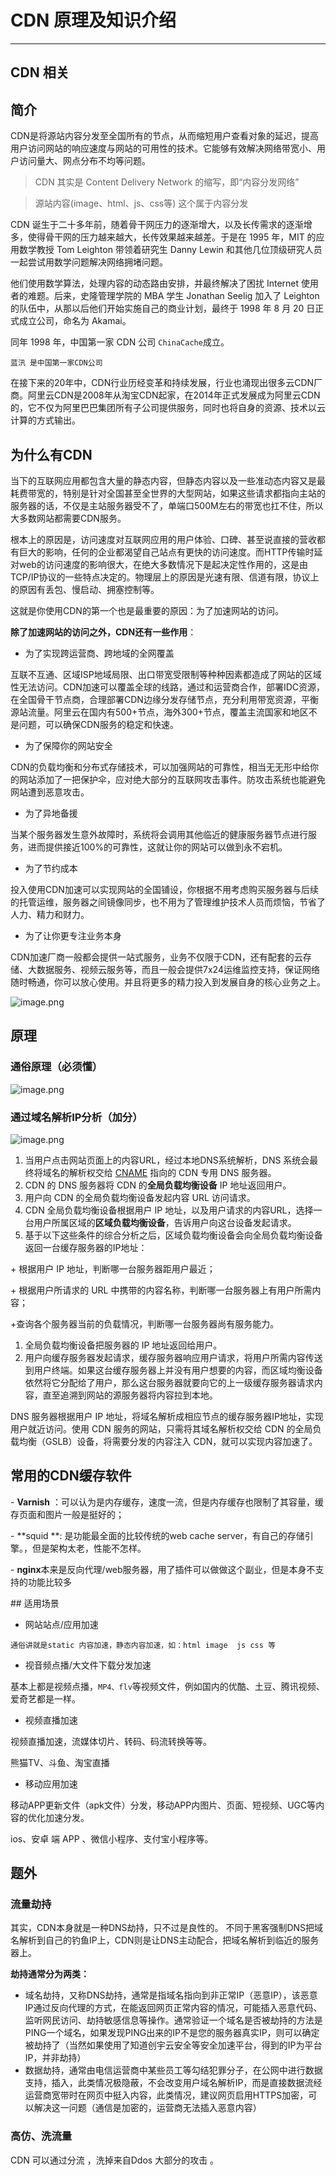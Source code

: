 # CDN 原理及知识介绍

------



## CDN 相关

## 简介

CDN是将源站内容分发至全国所有的节点，从而缩短用户查看对象的延迟，提高用户访问网站的响应速度与网站的可用性的技术。它能够有效解决网络带宽小、用户访问量大、网点分布不均等问题。

> CDN 其实是 Content Delivery Network 的缩写，即“内容分发网络”

> 源站内容(image、html、js、css等) 这个属于内容分发

CDN 诞生于二十多年前，随着骨干网压力的逐渐增大，以及长传需求的逐渐增多，使得骨干网的压力越来越大，长传效果越来越差。于是在 1995 年，MIT 的应用数学教授 Tom Leighton 带领着研究生 Danny Lewin 和其他几位顶级研究人员一起尝试用数学问题解决网络拥堵问题。

他们使用数学算法，处理内容的动态路由安排，并最终解决了困扰 Internet 使用者的难题。后来，史隆管理学院的 MBA 学生 Jonathan Seelig 加入了 Leighton 的队伍中，从那以后他们开始实施自己的商业计划，最终于 1998 年 8 月 20 日正式成立公司，命名为 Akamai。

同年 1998 年，中国第一家 CDN 公司 `ChinaCache`成立。

```
蓝汛 是中国第一家CDN公司
```

在接下来的20年中，CDN行业历经变革和持续发展，行业也涌现出很多云CDN厂商。阿里云CDN是2008年从淘宝CDN起家，在2014年正式发展成为阿里云CDN的，它不仅为阿里巴巴集团所有子公司提供服务，同时也将自身的资源、技术以云计算的方式输出。

## 为什么有CDN

当下的互联网应用都包含大量的静态内容，但静态内容以及一些准动态内容又是最耗费带宽的，特别是针对全国甚至全世界的大型网站，如果这些请求都指向主站的服务器的话，不仅是主站服务器受不了，单端口500M左右的带宽也扛不住，所以大多数网站都需要CDN服务。

根本上的原因是，访问速度对互联网应用的用户体验、口碑、甚至说直接的营收都有巨大的影响，任何的企业都渴望自己站点有更快的访问速度。而HTTP传输时延对web的访问速度的影响很大，在绝大多数情况下是起决定性作用的，这是由TCP/IP协议的一些特点决定的。物理层上的原因是光速有限、信道有限，协议上的原因有丢包、慢启动、拥塞控制等。

这就是你使用CDN的第一个也是最重要的原因：为了加速网站的访问。

**除了加速网站的访问之外，CDN还有一些作用**：

- 为了实现跨运营商、跨地域的全网覆盖

互联不互通、区域ISP地域局限、出口带宽受限制等种种因素都造成了网站的区域性无法访问。CDN加速可以覆盖全球的线路，通过和运营商合作，部署IDC资源，在全国骨干节点商，合理部署CDN边缘分发存储节点，充分利用带宽资源，平衡源站流量。阿里云在国内有500+节点，海外300+节点，覆盖主流国家和地区不是问题，可以确保CDN服务的稳定和快速。

- 为了保障你的网站安全

CDN的负载均衡和分布式存储技术，可以加强网站的可靠性，相当无无形中给你的网站添加了一把保护伞，应对绝大部分的互联网攻击事件。防攻击系统也能避免网站遭到恶意攻击。

- 为了异地备援

当某个服务器发生意外故障时，系统将会调用其他临近的健康服务器节点进行服务，进而提供接近100%的可靠性，这就让你的网站可以做到永不宕机。

- 为了节约成本

投入使用CDN加速可以实现网站的全国铺设，你根据不用考虑购买服务器与后续的托管运维，服务器之间镜像同步，也不用为了管理维护技术人员而烦恼，节省了人力、精力和财力。

- 为了让你更专注业务本身

CDN加速厂商一般都会提供一站式服务，业务不仅限于CDN，还有配套的云存储、大数据服务、视频云服务等，而且一般会提供7x24运维监控支持，保证网络随时畅通，你可以放心使用。并且将更多的精力投入到发展自身的核心业务之上。

![image.png](https://upload-images.jianshu.io/upload_images/3295392-3bd2fa21b7e367a8.png?imageMogr2/auto-orient/strip%7CimageView2/2/w/1240)

## 原理

### 通俗原理（必须懂）

![image.png](https://upload-images.jianshu.io/upload_images/3295392-86b807ec543e79dd.png?imageMogr2/auto-orient/strip%7CimageView2/2/w/1240)

### 通过域名解析IP分析（加分）

![image.png](https://upload-images.jianshu.io/upload_images/3295392-43e852f58af5b387.png?imageMogr2/auto-orient/strip%7CimageView2/2/w/1240)

1. 当用户点击网站页面上的内容URL，经过本地DNS系统解析，DNS 系统会最终将域名的解析权交给 [CNAME](https://en.wikipedia.org/wiki/CNAME_record) 指向的 CDN 专用 DNS 服务器。
2. CDN 的 DNS 服务器将 CDN 的**全局负载均衡设备** IP 地址返回用户。
3. 用户向 CDN 的全局负载均衡设备发起内容 URL 访问请求。
4. CDN 全局负载均衡设备根据用户 IP 地址，以及用户请求的内容URL，选择一台用户所属区域的**区域负载均衡设备**，告诉用户向这台设备发起请求。
5. 基于以下这些条件的综合分析之后，区域负载均衡设备会向全局负载均衡设备返回一台缓存服务器的IP地址：

\+ 根据用户 IP 地址，判断哪一台服务器距用户最近；

\+ 根据用户所请求的 URL 中携带的内容名称，判断哪一台服务器上有用户所需内容；

+查询各个服务器当前的负载情况，判断哪一台服务器尚有服务能力。

1. 全局负载均衡设备把服务器的 IP 地址返回给用户。
2. 用户向缓存服务器发起请求，缓存服务器响应用户请求，将用户所需内容传送到用户终端。如果这台缓存服务器上并没有用户想要的内容，而区域均衡设备依然将它分配给了用户，那么这台服务器就要向它的上一级缓存服务器请求内容，直至追溯到网站的源服务器将内容拉到本地。

DNS 服务器根据用户 IP 地址，将域名解析成相应节点的缓存服务器IP地址，实现用户就近访问。使用 CDN 服务的网站，只需将其域名解析权交给 CDN 的全局负载均衡（GSLB）设备，将需要分发的内容注入 CDN，就可以实现内容加速了。

## 常用的CDN缓存软件

\- **Varnish** ：可以认为是内存缓存，速度一流，但是内存缓存也限制了其容量，缓存页面和图片一般是挺好的；

\- **squid **: 是功能最全面的比较传统的web cache server，有自己的存储引擎。，但是架构太老，性能不怎样。

\- **nginx**本来是反向代理/web服务器，用了插件可以做做这个副业，但是本身不支持的功能比较多

\## 适用场景

- 网站站点/应用加速

```
通俗讲就是static 内容加速，静态内容加速，如：html image  js css 等
```

- 视音频点播/大文件下载分发加速

基本上都是视频点播，`MP4、flv`等视频文件，例如国内的优酷、土豆、腾讯视频、爱奇艺都是一样。

- 视频直播加速

视频直播加速，流媒体切片、转码、码流转换等等。

熊猫TV、斗鱼、淘宝直播

- 移动应用加速

移动APP更新文件（apk文件）分发，移动APP内图片、页面、短视频、UGC等内容的优化加速分发。

ios、安卓 端  APP 、微信小程序、支付宝小程序等。

## 题外

### 流量劫持

其实，CDN本身就是一种DNS劫持，只不过是良性的。 不同于黑客强制DNS把域名解析到自己的钓鱼IP上，CDN则是让DNS主动配合，把域名解析到临近的服务器上。

**劫持通常分为两类：**

- 域名劫持，又称DNS劫持，通常是指域名指向到非正常IP（恶意IP），该恶意IP通过反向代理的方式，在能返回网页正常内容的情况，可能插入恶意代码、监听网民访问、劫持敏感信息等操作。通常验证一个域名是否被劫持的方法是PING一个域名，如果发现PING出来的IP不是您的服务器真实IP，则可以确定被劫持了（当然如果使用了知道创宇云安全等安全加速平台，得到的IP为平台IP，并非劫持）
- 数据劫持，通常由电信运营商中某些员工等勾结犯罪分子，在公网中进行数据支持，插入，此类情况极隐蔽，不会改变用户域名解析IP，而是直接数据流经运营商宽带时在网页中挺入内容，此类情况，建议网页启用HTTPS加密，可以解决这一问题（通信是加密的，运营商无法插入恶意内容）

### 高仿、洗流量

CDN 可以通过分流 ，洗掉来自Ddos  大部分的攻击 。